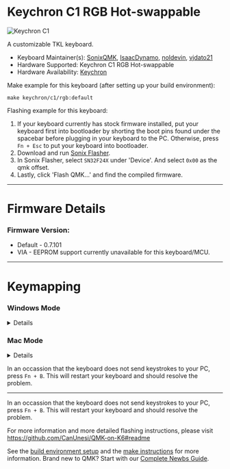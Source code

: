 # Keychron C1 RGB Hot-swappable

![Keychron C1](https://i.imgur.com/oB9h56v.png)

A customizable TKL keyboard.

* Keyboard Maintainer(s): [SonixQMK](https://github.com/SonixQMK), [IsaacDynamo](https://github.com/IsaacDynamo), [noldevin](https://github.com/noldevin), [vjdato21](https://github.com/vjdato21)
* Hardware Supported: Keychron C1 RGB Hot-swappable
* Hardware Availability: [Keychron](https://www.keychron.com/products/keychron-c1-wired-mechanical-keyboard)

Make example for this keyboard (after setting up your build environment):

    make keychron/c1/rgb:default
Flashing example for this keyboard:
1. If your keyboard currently has stock firmware installed, put your keyboard first into bootloader by shorting the boot pins found under the spacebar before plugging in your keyboard to the PC. Otherwise, press `Fn + Esc` to put your keyboard into bootloader.
1. Download and run [Sonix Flasher](https://github.com/SonixQMK/sonix-flasher/releases/tag/v0.2.1).
1. In Sonix Flasher, select `SN32F24X` under 'Device'. And select `0x00` as the qmk offset.
1. Lastly, click 'Flash QMK...' and find the compiled firmware.

* * *
# Firmware Details
### Firmware Version:
* Default - 0.7.101
* VIA - EEPROM support currently unavailable for this keyboard/MCU.
* * *
# Keymapping
### Windows Mode
<details>

Without Fn | With Fn
---------- | -------
F1 | Decrease PC Brightness
F2 | Increase PC Brightness
F3 | Task View
F4 | File Explorer
F5 | Decrease KB Brightness
F6 | Increase KB Brightness
F7 | Previous Track
F8 | Play/Pause Track
F9 | Next Track
F10 | Mute
F11 | Decrease Volume
F12 | Increase Volume
Print Screen | Snip & Sketch
Cortana | None
Change RGB | Toggle RGB
Home | Increase RGB Saturation
End | Decrease RGB Saturation
Page Up | Increase RGB Hue
Page Down | Decrease RGB Hue
↑ | Increase RGB Hue
← | Decrease RGB Saturation
↓ | Decrease RGB Hue
→ | Increase RGB Saturation

</details>

### Mac Mode
<details>

Without Fn | With Fn
---------- | -------
F1 | Decrease PC Brightness
F2 | Increase PC Brightness
F3 | Mission Control
F4 | Finder
F5 | Decrease KB Brightness
F6 | Increase KB Brightness
F7 | Previous Track
F8 | Play/Pause Track
F9 | Next Track
F10 | Mute
F11 | Decrease Volume
F12 | Increase Volume
Take a screenshot (whole screen) | Take a screenshot (specific area)
Siri (hold down) | None
Change RGB | Toggle RGB
Home | Increase RGB Saturation
End | Decrease RGB Saturation
Page Up | Increase RGB Hue
Page Down | Decrease RGB Hue
↑ | Increase RGB Hue
← | Decrease RGB Saturation
↓ | Decrease RGB Hue
→ | Increase RGB Saturation

</details>

In an occassion that the keyboard does not send keystrokes to your PC, press `Fn + B`. This will restart your keyboard and should resolve the problem.
* * *

In an occassion that the keyboard does not send keystrokes to your PC, press `Fn + B`. This will restart your keyboard and should resolve the problem.

For more information and more detailed flashing instructions, please visit https://github.com/CanUnesi/QMK-on-K6#readme

See the [build environment setup](https://docs.qmk.fm/#/getting_started_build_tools) and the [make instructions](https://docs.qmk.fm/#/getting_started_make_guide) for more information. Brand new to QMK? Start with our [Complete Newbs Guide](https://docs.qmk.fm/#/newbs).
